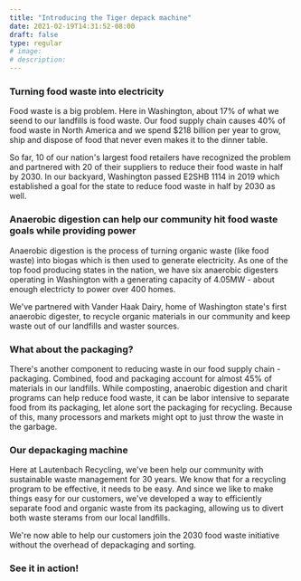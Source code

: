 ```yaml
---
title: "Introducing the Tiger depack machine"
date: 2021-02-19T14:31:52-08:00
draft: false
type: regular
# image:
# description:
---
```


### Turning food waste into electricity

Food waste is a big problem. Here in Washington, about 17% of what we seend to our landfills is food waste. Our food supply chain causes 40% of food waste in North America and we spend $218 billion per year to grow, ship and dispose of food that never even makes it to the dinner table.

So far, 10 of our nation's largest food retailers have recognized the problem and partnered with 20 of their suppliers to reduce their food waste in half by 2030. In our backyard, Washington passed E2SHB 1114 in 2019 which established a goal for the state to reduce food waste in half by 2030 as well.

### Anaerobic digestion can help our community hit food waste goals while providing power

Anaerobic digestion is the process of turning organic waste (like food waste) into biogas which is then used to generate electricity. As one of the top food producing states in the nation, we have six anaerobic digesters operating in Washington with a generating capacity of 4.05MW - about enough electricty to power over 400 homes. 

We've partnered with Vander Haak Dairy, home of Washington state's first anaerobic digester, to recycle organic materials in our community and keep waste out of our landfills and waster sources.

### What about the packaging?

There's another component to reducing waste in our food supply chain - packaging. Combined, food and packaging account for almost 45% of materials in our landfills. While composting, anaerobic digestion and charit programs can help reduce food waste, it can be labor intensive to separate food from its packaging, let alone sort the packaging for recycling. Because of this, many processors and markets might opt to just throw the waste in the garbage.

### Our depackaging machine

Here at Lautenbach Recycling, we've been help our community with sustainable waste management for 30 years. We know that for a recycling program to be effective, it needs to be easy. And since we like to make things easy for our customers, we've developed a way to efficiently separate food and organic waste from its packaging, allowing us to divert both waste sterams from our local landfills.

We're now able to help our customers join the 2030 food waste initiative without the overhead of depackaging and sorting. 

### See it in action!